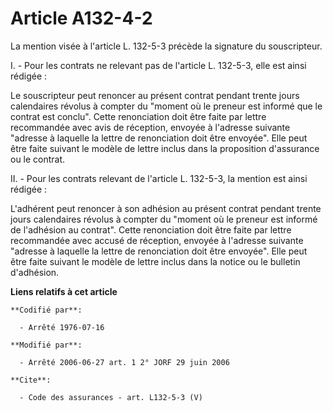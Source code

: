 # Article A132-4-2

La mention visée à l'article L. 132-5-3 précède la signature du souscripteur.

I. - Pour les contrats ne relevant pas de l'article L. 132-5-3, elle est ainsi rédigée :

Le souscripteur peut renoncer au présent contrat pendant trente jours calendaires révolus à compter du "moment où le preneur
est informé que le contrat est conclu". Cette renonciation doit être faite par lettre recommandée avec avis de réception,
envoyée à l'adresse suivante "adresse à laquelle la lettre de renonciation doit être envoyée". Elle peut être faite suivant
le modèle de lettre inclus dans la proposition d'assurance ou le contrat.

II. - Pour les contrats relevant de l'article L. 132-5-3, la mention est ainsi rédigée :

L'adhérent peut renoncer à son adhésion au présent contrat pendant trente jours calendaires révolus à compter du "moment où
le preneur est informé de l'adhésion au contrat". Cette renonciation doit être faite par lettre recommandée avec accusé de
réception, envoyée à l'adresse suivante "adresse à laquelle la lettre de renonciation doit être envoyée". Elle peut être
faite suivant le modèle de lettre inclus dans la notice ou le bulletin d'adhésion.

**Liens relatifs à cet article**

	**Codifié par**:

	  - Arrêté 1976-07-16

	**Modifié par**:

	  - Arrêté 2006-06-27 art. 1 2° JORF 29 juin 2006

	**Cite**:

	  - Code des assurances - art. L132-5-3 (V)
